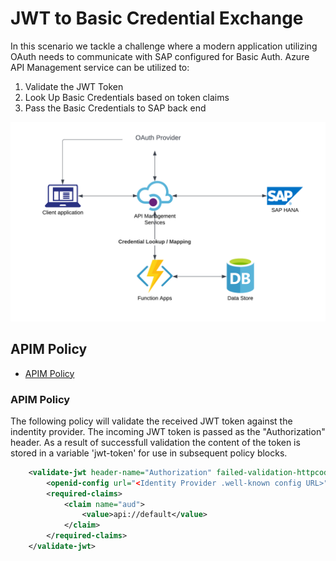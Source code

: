 <!-- ABOUT THE PROJECT -->
# JWT to Basic Credential Exchange

In this scenario we tackle a challenge where a modern application utilizing OAuth needs to communicate with SAP configured for Basic Auth. Azure API Management service can be utilized to:

1. Validate the JWT Token
2. Look Up Basic Credentials based on token claims
3. Pass the Basic Credentials to SAP back end

![JWTBasic](https://github.com/ms-us-rcg-app-innovation/sap-integration-landing-zone-accelerator-dev/blob/main/diagrams/JWTBasic.png)

## APIM Policy

+ [APIM Policy](https://learn.microsoft.com/en-us/azure/api-management/api-management-howto-policies)

### APIM Policy

The following policy will validate the received JWT token against the indentity provider. The incoming JWT token is passed as the "Authorization" header. As a result of successfull validation the content of the token is stored in a variable 'jwt-token' for use in subsequent policy blocks. 

```xml
	<validate-jwt header-name="Authorization" failed-validation-httpcode="401" failed-validation-error-message="Unauthorized. Access token is missing or invalid" output-token-variable-name="jwt-token">
		<openid-config url="<Identity Provider .well-known config URL>" />
		<required-claims>
			<claim name="aud">
				<value>api://default</value>
			</claim>
		</required-claims>
	</validate-jwt>
```